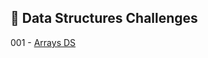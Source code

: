 
## 🎯 Data Structures Challenges

001 - [Arrays DS](https://github.com/danipishinin/HackerRank/blob/main/data_structures/arrays-ds.md) </br >
